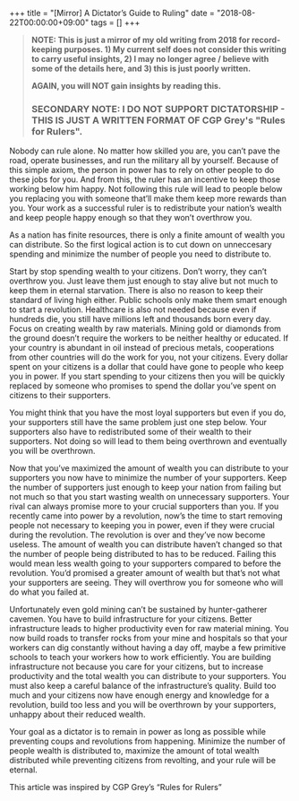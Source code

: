 +++
title = "[Mirror] A Dictator’s Guide to Ruling"
date = "2018-08-22T00:00:00+09:00"
tags = []
+++

> **NOTE: This is just a mirror of my old writing from 2018 for record-keeping purposes. 1) My current self does not consider this writing to carry useful insights, 2) I may no longer agree / believe with some of the details here, and 3) this is just poorly written.** 
> 
> **AGAIN, you will NOT gain insights by reading this.** 
>
> ### SECONDARY NOTE: I DO NOT SUPPORT DICTATORSHIP - THIS IS JUST A WRITTEN FORMAT OF CGP Grey's "Rules for Rulers". 

Nobody can rule alone. No matter how skilled you are, you can’t pave the road, operate businesses, and run the military all by yourself. Because of this simple axiom, the person in power has to rely on other people to do these jobs for you. And from this, the ruler has an incentive to keep those working below him happy. Not following this rule will lead to people below you replacing you with someone that’ll make them keep more rewards than you. Your work as a successful ruler is to redistribute your nation’s wealth and keep people happy enough so that they won’t overthrow you.

As a nation has finite resources, there is only a finite amount of wealth you can distribute. So the first logical action is to cut down on unneccesary spending and minimize the number of people you need to distribute to.

Start by stop spending wealth to your citizens. Don’t worry, they can’t overthrow you. Just leave them just enough to stay alive but not much to keep them in eternal starvation. There is also no reason to keep their standard of living high either. Public schools only make them smart enough to start a revolution. Healthcare is also not needed because even if hundreds die, you still have millions left and thousands born every day. Focus on creating wealth by raw materials. Mining gold or diamonds from the ground doesn’t require the workers to be neither healthy or educated. If your country is abundant in oil instead of precious metals, cooperations from other countries will do the work for you, not your citizens. Every dollar spent on your citizens is a dollar that could have gone to people who keep you in power. If you start spending to your citizens then you will be quickly replaced by someone who promises to spend the dollar you’ve spent on citizens to their supporters.

You might think that you have the most loyal supporters but even if you do, your supporters still have the same problem just one step below. Your supporters also have to redistributed some of their wealth to their supporters. Not doing so will lead to them being overthrown and eventually you will be overthrown.

Now that you’ve maximized the amount of wealth you can distribute to your supporters you now have to minimize the number of your supporters. Keep the number of supporters just enough to keep your nation from failing but not much so that you start wasting wealth on unnecessary supporters. Your rival can always promise more to your crucial supporters than you. If you recently came into power by a revolution, now’s the time to start removing people not necessary to keeping you in power, even if they were crucial during the revolution. The revolution is over and they’ve now become useless. The amount of wealth you can distribute haven’t changed so that the number of people being distributed to has to be reduced. Failing this would mean less wealth going to your supporters compared to before the revolution. You’d promised a greater amount of wealth but that’s not what your supporters are seeing. They will overthrow you for someone who will do what you failed at.

Unfortunately even gold mining can’t be sustained by hunter-gatherer cavemen. You have to build infrastructure for your citizens. Better infrastructure leads to higher productivity even for raw material mining. You now build roads to transfer rocks from your mine and hospitals so that your workers can dig constantly without having a day off, maybe a few primitive schools to teach your workers how to work efficiently. You are building infrastructure not because you care for your citizens, but to increase productivity and the total wealth you can distribute to your supporters. You must also keep a careful balance of the infrastructure’s quality. Build too much and your citizens now have enough energy and knowledge for a revolution, build too less and you will be overthrown by your supporters, unhappy about their reduced wealth.

Your goal as a dictator is to remain in power as long as possible while preventing coups and revolutions from happening. Minimize the number of people wealth is distributed to, maximize the amount of total wealth distributed while preventing citizens from revolting, and your rule will be eternal.

This article was inspired by CGP Grey’s “Rules for Rulers”